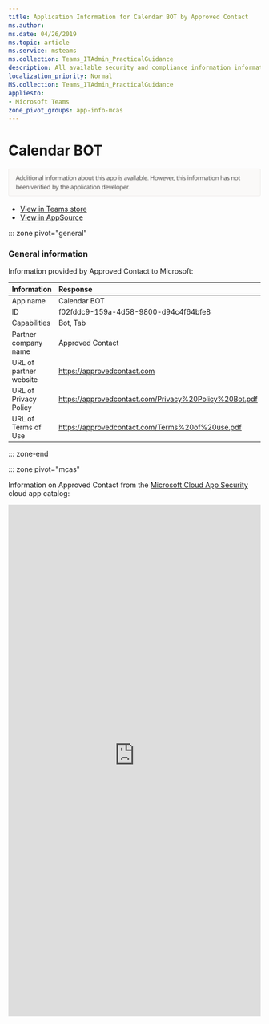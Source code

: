 ```yaml
---
title: Application Information for Calendar BOT by Approved Contact
ms.author: 
ms.date: 04/26/2019
ms.topic: article
ms.service: msteams
ms.collection: Teams_ITAdmin_PracticalGuidance
description: All available security and compliance information information for Calendar BOT, its data handling policies, its Microsoft Cloud App Security app catalog information, and security/compliance information in the CSA STAR registry.
localization_priority: Normal
MS.collection: Teams_ITAdmin_PracticalGuidance
appliesto:
- Microsoft Teams
zone_pivot_groups: app-info-mcas
---
```

# Calendar BOT


<img alt="Non-attested image" src="./images/unattested.png" width="650"/>

* <a href="https://teams.microsoft.com/l/app/f02fddc9-159a-4d58-9800-d94c4f64bfe8" target="_blank">View in Teams store</a>
* <a href="https://appsource.microsoft.com/en-us/product/office/WA104381271" target="_blank">View in AppSource</a>

::: zone pivot="general"

### General information

Information provided by Approved Contact to Microsoft:

| **Information** | **Response** |
|:----------------|:-------------|
| App name | Calendar BOT |
| ID | f02fddc9-159a-4d58-9800-d94c4f64bfe8 |
| Capabilities | Bot, Tab |
| Partner company name | Approved Contact |
| URL of partner website | <https://approvedcontact.com> |
| URL of Privacy Policy | <https://approvedcontact.com/Privacy%20Policy%20Bot.pdf> |
| URL of Terms of Use | <https://approvedcontact.com/Terms%20of%20use.pdf> |

::: zone-end


::: zone pivot="mcas"

Information on Approved Contact from the [Microsoft Cloud App Security](https://www.microsoft.com/en-us/enterprise-mobility-security/cloud-app-security) cloud app catalog:

<iframe height='1020' title='Microsoft Cloud App Security Information' src='https://3ca685143b5b46b4b0e5266dadf2e97c.codepen.website/#/dashboard/20445' frameborder='no'  style='width: 100%;'>

<a href="https://3ca685143b5b46b4b0e5266dadf2e97c.codepen.website/#/dashboard/20445" target="_blank">View in a new tab</a>

::: zone-end

